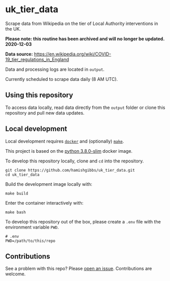 # uk_tier_data
Scrape data from Wikipedia on the tier of Local Authority interventions in the UK.

**Please note: this routine has been archived and will no longer be updated. 2020-12-03**


**Data source:** https://en.wikipedia.org/wiki/COVID-19_tier_regulations_in_England

Data and processing logs are located in `output`.

Currently scheduled to scrape data daily (8 AM UTC).

## Using this repository

To access data locally, read data directly from the `output` folder or clone this repository and pull new data updates.

## Local development

Local development requires [`docker`](https://www.docker.com/get-started) and (optionally) [`make`](https://www.gnu.org/software/make/).

This project is based on the [python 3.8.0-slim](https://hub.docker.com/_/python) docker image.

To develop this repository locally, clone and `cd` into the repository.

```{shell}
git clone https://github.com/hamishgibbs/uk_tier_data.git
cd uk_tier_data
```

Build the development image locally with:

```{shell}
make build
```

Enter the container interactively with:

```{shell}
make bash
```

To develop this repository out of the box, please create a `.env` file with the environment variable `PWD`.

```{shell}
# .env
PWD=/path/to/this/repo
```

## Contributions

See a problem with this repo? Please [open an issue](https://github.com/hamishgibbs/uk_tier_data/issues/new). Contributions are welcome.
